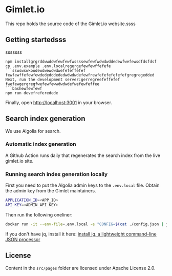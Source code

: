 # Gimlet.io

This repo holds the source code of the Gimlet.io website.ssss

## Getting startedsss
sssssss
```bashssssfewfewfwdwdw
npm installgrgrddwwddwfewfewfwssssewfewfwdwdwddedewfwefewsdfdsfdsf
cp .env.example .env.localregergefewfewffefefe
```sswswswkoodewdwewdwdwefefeffefef
fewfewffefewfewdededddededwdwdwdefewfrewfefefefefefefgregregedded
Next, run the development server:gerregreefeffefef
fwefewgergregfwefewfewwdwdwdefwefewfeffee
```bashewfewfewf
npm run devefreferedede
```

Finally, open [http://localhost:3001](http://localhost:3001) in your browser.

## Search index generation

We use Algolia for search.

### Automatic index generation

A Github Action runs daily that regenerates the search index from the live gimlet.io site.

### Running search index generation locally

First you need to put the Algolia admin keys to the `.env.local` file.
Obtain the admin key from the Gimlet maintainers.

```bash
APPLICATION_ID=<APP_ID>
API_KEY=<ADMIN_API_KEY>
```

Then run the following oneliner:

```bash
docker run -it --env-file=.env.local -e "CONFIG=$(cat ./config.json | jq -r tostring)" algolia/docsearch-scraper
```

If you don't have jq, install it here: [install jq, a lightweight command-line JSON processor](https://github.com/stedolan/jq/wiki/Installation)

## License

Content in the `src/pages` folder are licensed under Apache License 2.0.
